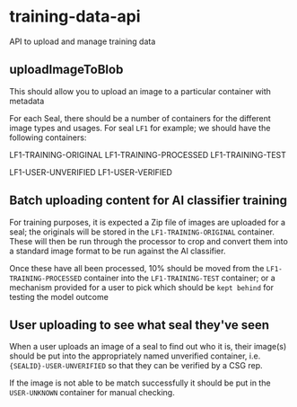 # training-data-api

API to upload and manage training data

## uploadImageToBlob

This should allow you to upload an image to a particular container with metadata

For each Seal, there should be a number of containers for the different image types and usages. For seal `LF1` for example; we should have the following containers:

LF1-TRAINING-ORIGINAL
LF1-TRAINING-PROCESSED
LF1-TRAINING-TEST

LF1-USER-UNVERIFIED
LF1-USER-VERIFIED

## Batch uploading content for AI classifier training

For training purposes, it is expected a Zip file of images are uploaded for a seal; the originals will be stored in the `LF1-TRAINING-ORIGINAL` container. These will then be run through the processor to crop and convert them into a standard image format to be run against the AI classifier.

Once these have all been processed, 10% should be moved from the `LF1-TRAINING-PROCESSED` container into the `LF1-TRAINING-TEST` container; or a mechanism provided for a user to pick which should be `kept behind` for testing the model outcome

## User uploading to see what seal they've seen

When a user uploads an image of a seal to find out who it is, their image(s) should be put into the appropriately named unverified container, i.e. `{SEALID}-USER-UNVERIFIED` so that they can be verified by a CSG rep.

If the image is not able to be match successfully it should be put in the `USER-UNKNOWN` container for manual checking.
